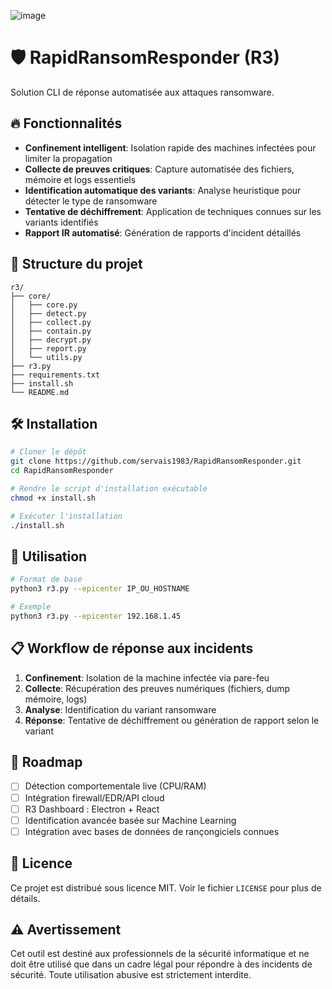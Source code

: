 ![image](https://github.com/user-attachments/assets/965ca636-8668-4df1-b2e4-e13a5b66a7e1)

# 🛡️ RapidRansomResponder (R3)

Solution CLI de réponse automatisée aux attaques ransomware.

## 🔥 Fonctionnalités

- **Confinement intelligent**: Isolation rapide des machines infectées pour limiter la propagation
- **Collecte de preuves critiques**: Capture automatisée des fichiers, mémoire et logs essentiels
- **Identification automatique des variants**: Analyse heuristique pour détecter le type de ransomware
- **Tentative de déchiffrement**: Application de techniques connues sur les variants identifiés
- **Rapport IR automatisé**: Génération de rapports d'incident détaillés

## 📁 Structure du projet

```
r3/
├── core/
│   ├── core.py
│   ├── detect.py
│   ├── collect.py
│   ├── contain.py
│   ├── decrypt.py
│   ├── report.py
│   └── utils.py
├── r3.py
├── requirements.txt
├── install.sh
└── README.md
```

## 🛠️ Installation

```bash
# Cloner le dépôt
git clone https://github.com/servais1983/RapidRansomResponder.git
cd RapidRansomResponder

# Rendre le script d'installation exécutable
chmod +x install.sh

# Exécuter l'installation
./install.sh
```

## 🚀 Utilisation

```bash
# Format de base
python3 r3.py --epicenter IP_OU_HOSTNAME

# Exemple
python3 r3.py --epicenter 192.168.1.45
```

## 📋 Workflow de réponse aux incidents

1. **Confinement**: Isolation de la machine infectée via pare-feu
2. **Collecte**: Récupération des preuves numériques (fichiers, dump mémoire, logs)
3. **Analyse**: Identification du variant ransomware
4. **Réponse**: Tentative de déchiffrement ou génération de rapport selon le variant

## 🧠 Roadmap

- [ ] Détection comportementale live (CPU/RAM)
- [ ] Intégration firewall/EDR/API cloud
- [ ] R3 Dashboard : Electron + React
- [ ] Identification avancée basée sur Machine Learning
- [ ] Intégration avec bases de données de rançongiciels connues

## 📄 Licence

Ce projet est distribué sous licence MIT. Voir le fichier `LICENSE` pour plus de détails.

## ⚠️ Avertissement

Cet outil est destiné aux professionnels de la sécurité informatique et ne doit être utilisé que dans un cadre légal pour répondre à des incidents de sécurité. Toute utilisation abusive est strictement interdite.
